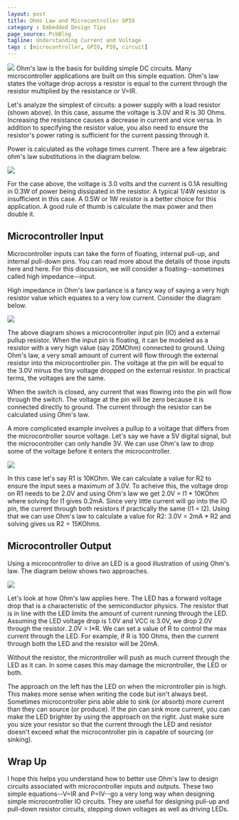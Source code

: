 ```yaml
---
layout: post
title: Ohms Law and Microcontroller GPIO
category : Embedded Design Tips
page_source: PcbBlog
tagline: Understanding Current and Voltage
tags : [microcontroller, GPIO, PIO, circuit]
---
```


<img class="post_image" src="{{ BASE_PATH }}/images/ohms-law-VIR-circuit.svg" />
Ohm's law is the basis for building simple DC circuits.  Many microcontroller applications are built on this simple equation. Ohm's law states the voltage drop across a resistor is equal to the current through the resistor multiplied by the resistance or V=IR.

Let's analyze the simplest of circuits: a power supply with a load resistor (shown above). In this case, assume the voltage is 3.0V and R is 30 Ohms.  Increasing the resistance causes a decrease in current and vice versa.  In addition to specifying the resistor value, you also need to ensure the resistor's power rating is sufficient for the current passing through it.

Power is calculated as the voltage times current.  There are a few algebraic ohm's law substitutions in the diagram below.

<img class="post_image_tall" src="{{ BASE_PATH }}/images/ohms-law-with-power.svg" />

For the case above, the voltage is 3.0 volts and the current is 0.1A resulting in 0.3W of power being dissipated in the resistor. A typical 1/4W resistor is insufficient in this case. A 0.5W or 1W resistor is a better choice for this application. A good rule of thumb is calculate the max power and then double it.

Microcontroller Input
---------------------

Microcontroller inputs can take the form of floating, internal pull-up, and internal pull-down pins.  You can read more about the details of those inputs here and here.  For this discussion, we will consider a floating--sometimes called high impedance--input.

High impedance in Ohm's law parlance is a fancy way of saying a very high resistor value which equates to a very low current.  Consider the diagram below.

<img class="post_image" src="{{ BASE_PATH }}/images/ohms-law-external-pullup.svg" />

The above diagram shows a microcontroller input pin (IO) and a external pullup resistor.  When the input pin is floating, it can be modeled as a resistor with a very high value (say 20MOhm) connected to ground.  Using Ohm's law, a very small amount of current will flow through the external resistor into the microcontroller pin.  The voltage at the pin will be equal to the 3.0V minus the tiny voltage dropped on the external resistor.  In practical terms, the voltages are the same.

When the switch is closed, any current that was flowing into the pin will flow through the switch.  The voltage at the pin will be zero because it is connected directly to ground. The current through the resistor can be calculated using Ohm's law.

A more complicated example involves a pullup to a voltage that differs from the microcontroller source voltage.  Let's say we have a 5V digital signal, but the microcontroller can only handle 3V.  We can use Ohm's law to drop some of the voltage before it enters the microcontroller.

<img class="post_image" src="{{ BASE_PATH }}/images/ohms-law-voltage-divider.svg" />

In this case let's say R1 is 10KOhm. We can calculate a value for R2 to ensure the input sees a maximum of 3.0V. To acheive this, the voltage drop on R1 needs to be 2.0V and using Ohm's law we get 2.0V = I1 * 10KOhm where solving for I1 gives 0.2mA. Since very little current will go into the IO pin, the current through both resistors if practically the same (I1 = I2). Using that we can use Ohm's law to calculate a value for R2: 3.0V = 2mA * R2 and solving gives us R2 = 15KOhms.

Microcontroller Output
---------------------

Using a microcontroller to drive an LED is a good illustration of using Ohm's law.  The diagram below shows two approaches.

<img class="post_image" src="{{ BASE_PATH }}/images/ohms-law-led-driver.svg" />

Let's look at how Ohm's law applies here.  The LED has a forward voltage drop that is a characteristic of the semiconductor physics.  The resistor that is in line with the LED limits the amount of current running through the LED.  Assuming the LED voltage drop is 1.0V and VCC is 3.0V, we drop 2.0V through the resistor. 2.0V = I*R. We can set a value of R to control the max current through the LED. For example, if R is 100 Ohms, then the current through both the LED and the resistor will be 20mA.

Without the resistor, the microntroller will push as much current through the LED as it can.  In some cases this may damage the microntroller, the LED or both.

The approach on the left has the LED on when the microntroller pin is high.  This makes more sense when writing the code but isn't always best.  Sometimes microcontroller pins able able to sink (or absorb) more current than they can source (or produce).  If the pin can sink more current, you can make the LED brighter by using the approach on the right.  Just make sure you size your resistor so that the current through the LED and resistor doesn't exceed what the microcontroller pin is capable of sourcing (or sinking).

Wrap Up
----------------

I hope this helps you understand how to better use Ohm's law to design circuits associated with microcontroller inputs and outputs.  These two simple equations--V=IR and P=IV--go a very long way when designing simple microcontroller IO circuits.  They are useful for designing pull-up and pull-down resistor circuits, stepping down voltages as well as driving LEDs.
